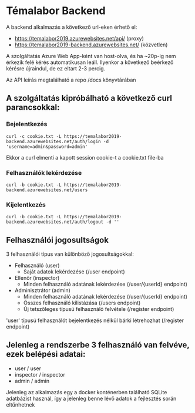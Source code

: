 # Témalabor Backend

A backend alkalmazás a következő url-eken érhető el:
* https://temalabor2019.azurewebsites.net/api/ (proxy)
* https://temalabor2019-backend.azurewebsites.net/ (közvetlen)

A szolgáltatás Azure Web App-ként van host-olva, és ha ~20p-ig nem érkezik felé kérés automatikusan leáll. Ilyenkor a következő beérkező kérésre újraindul, de ez eltart 2-3 percig.

Az API leírás megtalálható a repo /docs könyvtárában

## A szolgáltatás kipróbálható a következő curl parancsokkal:

### Bejelentkezés
```
curl -c cookie.txt -L https://temalabor2019-backend.azurewebsites.net/auth/login -d 'username=admin&password=admin'
```
Ekkor a curl elmenti a kapott session cookie-t a cookie.txt file-ba

### Felhasználók lekérdezése
```
curl -b cookie.txt -L https://temalabor2019-backend.azurewebsites.net/users
```

### Kijelentkezés
```
curl -b cookie.txt -L https://temalabor2019-backend.azurewebsites.net/auth/logout -d ''
```

## Felhasználói jogosultságok

3 felhasználói típus van különböző jogosultságokkal:

* Felhasználó (user)
  * Saját adatok lekérdezése (/user endpoint)
* Ellenőr (inspector)
  * Minden felhasználó adatának lekérdezése (/user/{userId} endpoint)
* Adminisztrátor (admin)
  * Minden felhasználó adatának lekérdezése (/user/{userId} endpoint)
  * Összes felhasználó kilistázása (/users endpoint)
  * Új tetszőleges típusú felhasználó felvétele (/register endpoint)
  
'user' típusú felhasználót bejelentkezés nélkül bárki létrehozhat (/register endpoint)

## Jelenleg a rendszerbe 3 felhasználó van felvéve, ezek belépési adatai:
* user / user
* inspector / inspector
* admin / admin


Jelenleg az alkalmazás egy a docker konténerben található SQLite adatbázist használ, így a jelenleg benne lévő adatok a fejlesztés során eltűnhetnek
